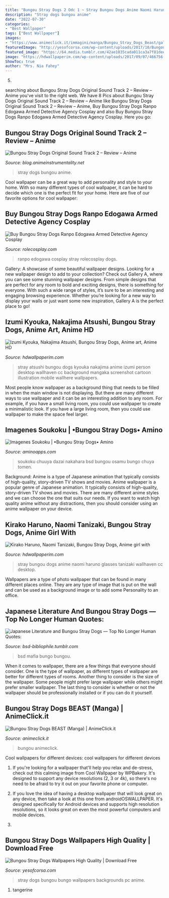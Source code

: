 ```yaml
---
title: "Bungou Stray Dogs 2 Odc 1 ~ Stray Bungou Dogs Anime Naomi Haruno Glasses Tanizaki Wallhaven Cc Desktop"
description: "Stray dogs bungou anime"
date: "2022-07-30"
categories:
- "Best Wallpaper"
tags: ["Best Wallpaper"]
images:
- "https://www.animeclick.it/immagini/manga/Bungou_Stray_Dogs_Beast/gallery_original/Bungou_Stray_Dogs_Beast-5f7505615dd70.jpg"
featuredImage: "http://yesofcorsa.com/wp-content/uploads/2017/10/Bungou-Stray-Dogs-Wallpaper-Free.jpg"
featured_image: "https://64.media.tumblr.com/42ae1035cada011ca3a7f81dee98a546/tumblr_inline_p3ej0jGvIs1snd0do_1280.png"
image: "https://hdwallpaperim.com/wp-content/uploads/2017/09/07/466756-Izumi_Kyouka-Nakajima_Atsushi-Bungou_Stray_Dogs-anime_art-anime.jpg"
ShowToc: true
author: "Mrs. Nia Fahey"
---
```



5.

	

		
searching about Bungou Stray Dogs Original Sound Track 2 – Review – Anime you've visit to the right web. We have 8 Pics about Bungou Stray Dogs Original Sound Track 2 – Review – Anime like Bungou Stray Dogs Original Sound Track 2 – Review – Anime, Buy Bungou Stray Dogs Ranpo Edogawa Armed Detective Agency Cosplay and also Buy Bungou Stray Dogs Ranpo Edogawa Armed Detective Agency Cosplay. Here you go:
		
    
## Bungou Stray Dogs Original Sound Track 2 – Review – Anime

<img loading=lazy src="https://i1.wp.com/blog.animeinstrumentality.net/wp-content/uploads/2017/04/Bungou-Stray-Dogs-OST2.jpg?fit=1200%2C1194" onerror="this.onerror=null;this.src='https://tse2.mm.bing.net/th?id=OIP.gA9rYVIODypBzmf7oO4xuQHaHX&amp;pid=15.1';" alt="Bungou Stray Dogs Original Sound Track 2 – Review – Anime">

_Source: blog.animeinstrumentality.net_

>stray dogs bungou anime. 

	

Cool wallpaper can be a great way to add personality and style to your home. With so many different types of cool wallpaper, it can be hard to decide which one is the perfect fit for your home. Here are five of our favorite options for cool wallpaper: 

    
## Buy Bungou Stray Dogs Ranpo Edogawa Armed Detective Agency Cosplay

<img loading=lazy src="https://www.rolecosplay.com/media/catalog/product/cache/1/image/abdc70554f9f323dd78abc925660a2c0/b/u/bungo-stray-dogs-ranpo-edogawa1.jpg" onerror="this.onerror=null;this.src='https://tse3.mm.bing.net/th?id=OIP.wsrbb200uTaMGT_2eAEReQAAAA&amp;pid=15.1';" alt="Buy Bungou Stray Dogs Ranpo Edogawa Armed Detective Agency Cosplay">

_Source: rolecosplay.com_

>ranpo edogawa cosplay stray rolecosplay dogs. 

	

Gallery: A showcase of some beautiful wallpaper designs.
Looking for a new wallpaper design to add to your collection? Check out Gallery A, where you can see some stunning wallpaper designs. From simple designs that are perfect for any room to bold and exciting designs, there is something for everyone. With such a wide range of styles, it’s sure to be an interesting and engaging browsing experience. Whether you’re looking for a new way to display your walls or just want some new inspiration, Gallery A is the perfect place to go!





	
	
    
## Izumi Kyouka, Nakajima Atsushi, Bungou Stray Dogs, Anime Art, Anime HD

<img loading=lazy src="https://hdwallpaperim.com/wp-content/uploads/2017/09/07/466756-Izumi_Kyouka-Nakajima_Atsushi-Bungou_Stray_Dogs-anime_art-anime.jpg" onerror="this.onerror=null;this.src='https://tse2.mm.bing.net/th?id=OIP.39or4KAkEM3CRYzftmqLFAHaEK&amp;pid=15.1';" alt="Izumi Kyouka, Nakajima Atsushi, Bungou Stray Dogs, Anime art, Anime HD">

_Source: hdwallpaperim.com_

>stray atsushi bungou dogs kyouka nakajima anime izumi person desktop wallhaven cc background mangaka screenshot cartoon illustration mobile wallhere wallpapers. 

	

Most people know wallpaper as a background thing that needs to be filled in when the main window is not displaying. But there are many different ways to use wallpaper and it can be an interesting addition to any room. For example, if you have a small living room, you could use wallpaper to create a minimalistic look. If you have a large living room, then you could use wallpaper to make the space feel larger.

    
## Imagenes Soukoku | •Bungou Stray Dogs• Amino

<img loading=lazy src="http://pm1.narvii.com/6399/6df8616931243784f4e41520749a274579c65887_00.jpg" onerror="this.onerror=null;this.src='https://tse1.mm.bing.net/th?id=OIP.gmuQ9FWJudSKTjEbSGsVFAHaFN&amp;pid=15.1';" alt="Imagenes Soukoku | •Bungou Stray Dogs• Amino">

_Source: aminoapps.com_

>soukoku chuuya dazai nakahara bsd bungou osamu bungo chuya tomen. 

	

Background: Anime is a type of Japanese animation that typically consists of high-quality, story-driven TV shows and movies.
Anime wallpaper is a popular genre of Japanese animation. It typically consists of high-quality, story-driven TV shows and movies. There are many different anime styles and we can choose the one that suits our needs. If you want to watch high quality anime without any distractions, then you should consider using an anime wallpaper on your device.

    
## Kirako Haruno, Naomi Tanizaki, Bungou Stray Dogs, Anime Girl With

<img loading=lazy src="https://hdwallpaperim.com/wp-content/uploads/2017/09/07/466767-Kirako_Haruno-Naomi_Tanizaki-Bungou_Stray_Dogs-anime_girl_with_glasses-anime_girls-anime-anime_art.jpg" onerror="this.onerror=null;this.src='https://tse1.mm.bing.net/th?id=OIP.dMlkDOlLKQkbE3cnXmlhBQHaEK&amp;pid=15.1';" alt="Kirako Haruno, Naomi Tanizaki, Bungou Stray Dogs, Anime girl with">

_Source: hdwallpaperim.com_

>stray bungou dogs anime naomi haruno glasses tanizaki wallhaven cc desktop. 

	



Wallpapers are a type of photo wallpaper that can be found in many different places online. They are any type of image that is put on the wall and can be used as a background image or to add some Personality to an office.

    
## Japanese Literature And Bungou Stray Dogs — Top No Longer Human Quotes:

<img loading=lazy src="https://64.media.tumblr.com/42ae1035cada011ca3a7f81dee98a546/tumblr_inline_p3ej0jGvIs1snd0do_1280.png" onerror="this.onerror=null;this.src='https://tse4.mm.bing.net/th?id=OIP.ktsADIlPIcYcRGWsjgy34gHaEK&amp;pid=15.1';" alt="Japanese Literature and Bungou Stray Dogs — Top No Longer Human Quotes:">

_Source: bsd-bibliophile.tumblr.com_

>bsd mafia bungo bungou. 

	

When it comes to wallpaper, there are a few things that everyone should consider. One is the type of wallpaper, as different types of wallpaper are better for different types of rooms. Another thing to consider is the size of the wallpaper. Some people might prefer large wallpaper while others might prefer smaller wallpaper. The last thing to consider is whether or not the wallpaper should be professionally installed or if you can do it yourself.

    
## Bungou Stray Dogs BEAST (Manga) | AnimeClick.it

<img loading=lazy src="https://www.animeclick.it/immagini/manga/Bungou_Stray_Dogs_Beast/gallery_original/Bungou_Stray_Dogs_Beast-5f7505615dd70.jpg" onerror="this.onerror=null;this.src='https://tse4.mm.bing.net/th?id=OIP.mGSFoq28xJPBCdVBEfYIGQAAAA&amp;pid=15.1';" alt="Bungou Stray Dogs BEAST (Manga) | AnimeClick.it">

_Source: animeclick.it_

>bungou animeclick. 

	

Cool wallpapers for different devices:
cool wallpapers for different devices 

1. If you're looking for a wallpaper that'll help you relax and de-stress, check out this calming image from Cool Wallpaper by WPBakery. It's designed to support any device resolutions (2, 3 or 4k), so there's no need to be afraid to try it out on your favorite phone or computer.

2. If you love the idea of having a desktop wallpaper that will look great on any device, then take a look at this one from androidOSWALLPAPER. It's designed specifically for Android devices and supports high resolution resolutions, so it looks great on even the most powerful computers and mobile devices.

3.

    
## Bungou Stray Dogs Wallpapers High Quality | Download Free

<img loading=lazy src="http://yesofcorsa.com/wp-content/uploads/2017/10/Bungou-Stray-Dogs-Wallpaper-Free.jpg" onerror="this.onerror=null;this.src='https://tse1.mm.bing.net/th?id=OIP.O6CjKNvC-obit70dkXhSMAHaEk&amp;pid=15.1';" alt="Bungou Stray Dogs Wallpapers High Quality | Download Free">

_Source: yesofcorsa.com_

>stray dogs bungou bungo wallpapers backgrounds pc anime. 

	

1. tangerine 

